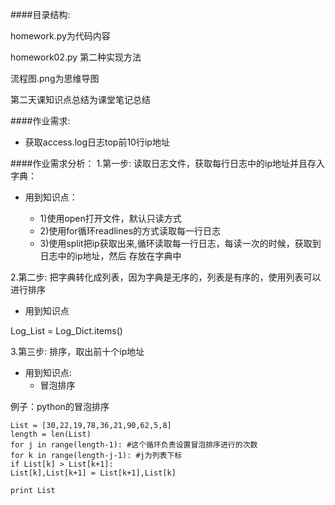 ####目录结构:

homework.py为代码内容

homework02.py 第二种实现方法

流程图.png为思维导图

第二天课知识点总结为课堂笔记总结

####作业需求:
 * 获取access.log日志top前10行ip地址
 
####作业需求分析：
1.第一步: 读取日志文件，获取每行日志中的ip地址并且存入字典：

* 用到知识点：

	* 1)使用open打开文件，默认只读方式
	*	2)使用for循环readlines的方式读取每一行日志
	*	3)使用split把ip获取出来,循环读取每一行日志，每读一次的时候，获取到日志中的ip地址，然后
存放在字典中

2.第二步: 把字典转化成列表，因为字典是无序的，列表是有序的，使用列表可以进行排序

* 用到知识点

Log_List = Log_Dict.items()
	

3.第三步: 排序，取出前十个ip地址

* 用到知识点: 
	* 冒泡排序

例子：python的冒泡排序

```
List = [30,22,19,78,36,21,90,62,5,8]
length = len(List)
for j in range(length-1): #这个循环负责设置冒泡排序进行的次数
for k in range(length-j-1): #j为列表下标
if List[k] > List[k+1]:
List[k],List[k+1] = List[k+1],List[k]

print List
```
 

